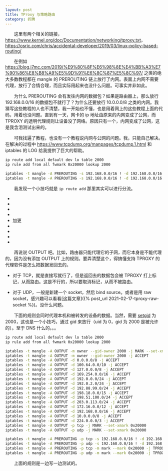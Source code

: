 ```yaml
---
layout: post
title: TProxy 与策略路由
category: 折腾
---
```


&emsp;&emsp;这里有两个相关的链接，<https://www.kernel.org/doc/Documentation/networking/tproxy.txt>，<https://osric.com/chris/accidental-developer/2019/03/linux-policy-based-routing/>

&emsp;&emsp;在例如 <https://blog.i7mc.com/2019/%E9%80%8F%E6%98%8E%E4%BB%A3%E7%90%86%E8%B8%A9%E5%9D%91%E6%8C%87%E5%8C%97/> 之类的绝大多数教程都在 mangle 的 PREROUTING 链上放行了内网。表面上内网不需要代理，放行了合情合理，而且实际用起来也没什么问题。可事实并非如此。

&emsp;&emsp;为什么 PREROUTING 会有发往内网的数据包？如果是路由器上，那么放行 192.168.0.0/16 的数据包不就行了？为什么还要放行 10.0.0.0/8 之类的内网。我猜写这些教程的人也不清楚，我一开始也不懂，也是用着网上的这些教程上面的代码，用着也没问题。直到有一天，网卡的 ip 地址由原来的内网变成了公网，而 TPROXY 的透明代理规则让设备没了网络。原因只有一个，内网变成了公网，这是我含泪测试出来的。

&emsp;&emsp;可我找遍了教程，也没有一个教程说内网与公网的问题。我，只能自己解决。在解决的过程中 <https://www.tcpdump.org/manpages/tcpdump.1.html> 和 iptables 的 LOG 给我提供了巨大的帮助。

```bash
ip route add local default dev lo table 2000
ip rule add from all fwmark 0x20000 lookup 2000

iptables -t mangle -A PREROUTING -s 192.168.0.0/16 ! -d 192.168.0.0/16 -p tcp -j TPROXY --on-port 2000 --tproxy-mark 0x20000
iptables -t mangle -A PREROUTING -s 192.168.0.0/16 ! -d 192.168.0.0/16 -p udp -j TPROXY --on-port 2000 --tproxy-mark 0x20000
```

&emsp;&emsp;我发现一个小技巧就是 `ip route add` 那里其实可以进行分流。

-
-
-
-
- 加更
-
-
-
-

&emsp;&emsp;再说说 OUTPUT 吧。比如，路由器只能代理它的子网，而它本身是不能代理的，因为没有添加 OUTPUT 上的规则。要弄清楚这个，得搞懂支持 TPROXY 的代理软件是怎么把数据发回去的。

- 对于 TCP，就是直接写就行了，但是返回去的数据包会被 TPROXY 打上标记，从而路由。这是不行的，所以要取消标记，从而不被路由。

- 对于 UDP，一般是新建一个 socket，然后 bind source。或者是用 raw socket，感兴趣可以看看[这篇文章]({% post_url 2021-02-17-tproxy-raw-socket %})。没什么问题。

&emsp;&emsp;下面的规则会同时代理本机和被转发的设备的数据。当然，需要 [setgid](https://man7.org/linux/man-pages/man2/setgid.2.html) 为 2000，这也是一个小技巧，通过 gid 来放行（uid 为 0，gid 为 2000 是被允许的）。至于 DNS 什么的。。。

```bash
ip route add local default dev lo table 2000
ip rule add from all fwmark 0x20000 lookup 2000

iptables -t mangle -A OUTPUT -m owner --gid-owner 2000 -j MARK --set-xmark 0 # 所说的清除 TCP 标记
iptables -t mangle -A OUTPUT -m owner --gid-owner 2000 -j ACCEPT
iptables -t mangle -A OUTPUT -d 0.0.0.0/8 -j ACCEPT
iptables -t mangle -A OUTPUT -d 100.64.0.0/10 -j ACCEPT
iptables -t mangle -A OUTPUT -d 127.0.0.0/8 -j ACCEPT
iptables -t mangle -A OUTPUT -d 169.254.0.0/16 -j ACCEPT
iptables -t mangle -A OUTPUT -d 192.0.0.0/24 -j ACCEPT
iptables -t mangle -A OUTPUT -d 192.0.2.0/24 -j ACCEPT
iptables -t mangle -A OUTPUT -d 192.88.99.0/24 -j ACCEPT
iptables -t mangle -A OUTPUT -d 198.18.0.0/15 -j ACCEPT
iptables -t mangle -A OUTPUT -d 198.51.100.0/24 -j ACCEPT
iptables -t mangle -A OUTPUT -d 203.0.113.0/24 -j ACCEPT
iptables -t mangle -A OUTPUT -d 172.16.0.0/12 -j ACCEPT
iptables -t mangle -A OUTPUT -d 192.168.0.0/16 -j ACCEPT
iptables -t mangle -A OUTPUT -d 10.0.0.0/8 -j ACCEPT
iptables -t mangle -A OUTPUT -d 224.0.0.0/3 -j ACCEPT
iptables -t mangle -A OUTPUT -p tcp -j MARK --set-xmark 0x20000
iptables -t mangle -A OUTPUT -p udp -j MARK --set-xmark 0x20000

iptables -t mangle -A PREROUTING -p tcp -s 192.168.0.0/16 ! -d 192.168.0.0/16 -j MARK --set-xmark 0x20000
iptables -t mangle -A PREROUTING -p udp -s 192.168.0.0/16 ! -d 192.168.0.0/16 -j MARK --set-xmark 0x20000
iptables -t mangle -A PREROUTING -p tcp -m mark --mark 0x20000 -j TPROXY --on-port 2000 --tproxy-mark 0x20000
iptables -t mangle -A PREROUTING -p udp -m mark --mark 0x20000 -j TPROXY --on-port 2000 --tproxy-mark 0x20000
```

&emsp;&emsp;上面的规则是一边写一边测试的。
